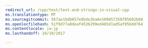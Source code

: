 ```yaml
---
redirect_url: /cpp/text/text-and-strings-in-visual-cpp
ms.translationtype: MT
ms.sourcegitcommit: 567ae1bdb057e8bde3ba6e109857350785682b60
ms.openlocfilehash: 51f9d77a8deaf4536299ed485d1ad5af05bdd764
ms.contentlocale: ja-jp
ms.lasthandoff: 10/10/2017

---
```


